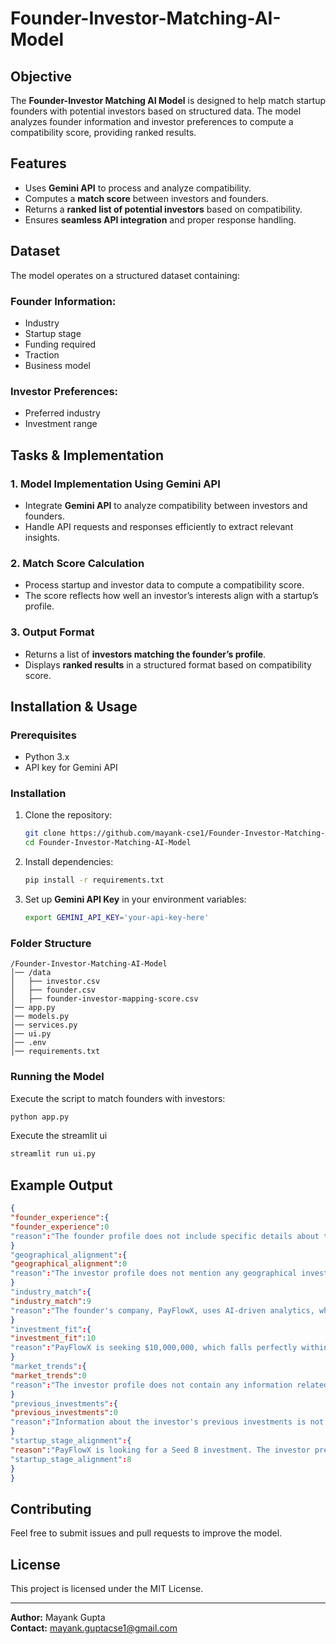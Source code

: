 # Founder-Investor-Matching-AI-Model

## Objective
The **Founder-Investor Matching AI Model** is designed to help match startup founders with potential investors based on structured data. The model analyzes founder information and investor preferences to compute a compatibility score, providing ranked results.

## Features
- Uses **Gemini API** to process and analyze compatibility.
- Computes a **match score** between investors and founders.
- Returns a **ranked list of potential investors** based on compatibility.
- Ensures **seamless API integration** and proper response handling.

## Dataset
The model operates on a structured dataset containing:
### **Founder Information:**
- Industry
- Startup stage
- Funding required
- Traction
- Business model

### **Investor Preferences:**
- Preferred industry
- Investment range

## Tasks & Implementation
### **1. Model Implementation Using Gemini API**
- Integrate **Gemini API** to analyze compatibility between investors and founders.
- Handle API requests and responses efficiently to extract relevant insights.

### **2. Match Score Calculation**
- Process startup and investor data to compute a compatibility score.
- The score reflects how well an investor’s interests align with a startup’s profile.

### **3. Output Format**
- Returns a list of **investors matching the founder’s profile**.
- Displays **ranked results** in a structured format based on compatibility score.

## Installation & Usage
### **Prerequisites**
- Python 3.x
- API key for Gemini API

### **Installation**
1. Clone the repository:
   ```bash
   git clone https://github.com/mayank-cse1/Founder-Investor-Matching-AI-Model.git
   cd Founder-Investor-Matching-AI-Model
   ```
2. Install dependencies:
   ```bash
   pip install -r requirements.txt
   ```
3. Set up **Gemini API Key** in your environment variables:
   ```bash
   export GEMINI_API_KEY='your-api-key-here'
   ```
### Folder Structure
```
/Founder-Investor-Matching-AI-Model
│── /data
│   ├── investor.csv
│   ├── founder.csv
│   ├── founder-investor-mapping-score.csv
│── app.py
│── models.py
│── services.py
│── ui.py
│── .env
│── requirements.txt
```
### **Running the Model**
Execute the script to match founders with investors:
```bash
python app.py
```
Execute the streamlit ui
```bash
streamlit run ui.py
```
## Example Output
```json
{
"founder_experience":{
"founder_experience":0
"reason":"The founder profile does not include specific details about the founder's prior experience."
}
"geographical_alignment":{
"geographical_alignment":0
"reason":"The investor profile does not mention any geographical investment preferences."
}
"industry_match":{
"industry_match":9
"reason":"The founder's company, PayFlowX, uses AI-driven analytics, which aligns with the investor's preferred industry of AI/ML and DeepTech."
}
"investment_fit":{
"investment_fit":10
"reason":"PayFlowX is seeking $10,000,000, which falls perfectly within the investor's preferred investment range of $2,000,000 - $10,000,000."
}
"market_trends":{
"market_trends":0
"reason":"The investor profile does not contain any information related to market trends, so this is rated as zero."
}
"previous_investments":{
"previous_investments":0
"reason":"Information about the investor's previous investments is not available, resulting in a zero score for this criterion."
}
"startup_stage_alignment":{
"reason":"PayFlowX is looking for a Seed B investment. The investor prefers Series B and Growth stage investments, showing strong alignment."
"startup_stage_alignment":8
}
}
```

## Contributing
Feel free to submit issues and pull requests to improve the model.

## License
This project is licensed under the MIT License.

---
**Author:** Mayank Gupta  
**Contact:** mayank.guptacse1@gmail.com

